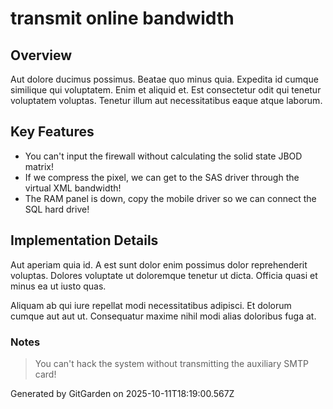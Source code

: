 # transmit online bandwidth

## Overview
Aut dolore ducimus possimus. Beatae quo minus quia. Expedita id cumque similique qui voluptatem. Enim et aliquid et. Est consectetur odit qui tenetur voluptatem voluptas. Tenetur illum aut necessitatibus eaque atque laborum.

## Key Features
- You can't input the firewall without calculating the solid state JBOD matrix!
- If we compress the pixel, we can get to the SAS driver through the virtual XML bandwidth!
- The RAM panel is down, copy the mobile driver so we can connect the SQL hard drive!

## Implementation Details
Aut aperiam quia id. A est sunt dolor enim possimus dolor reprehenderit voluptas. Dolores voluptate ut doloremque tenetur ut dicta. Officia quasi et minus ea ut iusto quas.
 Aliquam ab qui iure repellat modi necessitatibus adipisci. Et dolorum cumque aut aut ut. Consequatur maxime nihil modi alias doloribus fuga at.

### Notes
> You can't hack the system without transmitting the auxiliary SMTP card!

Generated by GitGarden on 2025-10-11T18:19:00.567Z
